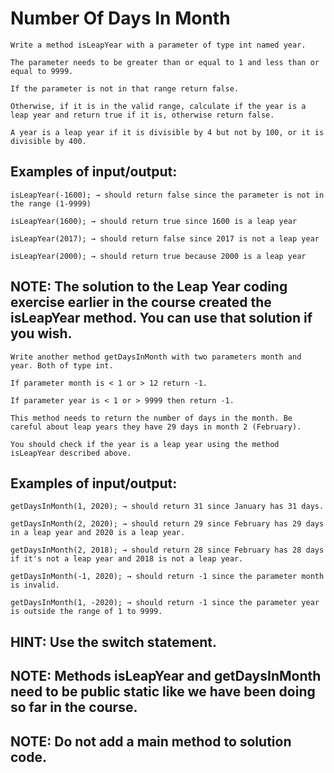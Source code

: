 # Number Of Days In Month

    Write a method isLeapYear with a parameter of type int named year.

    The parameter needs to be greater than or equal to 1 and less than or equal to 9999.

    If the parameter is not in that range return false.

    Otherwise, if it is in the valid range, calculate if the year is a leap year and return true if it is, otherwise return false.

    A year is a leap year if it is divisible by 4 but not by 100, or it is divisible by 400.

## Examples of input/output:

    isLeapYear(-1600); → should return false since the parameter is not in the range (1-9999)

    isLeapYear(1600); → should return true since 1600 is a leap year

    isLeapYear(2017); → should return false since 2017 is not a leap year

    isLeapYear(2000); → should return true because 2000 is a leap year

## ​NOTE: The solution to the Leap Year coding exercise earlier in the course created the isLeapYear method. You can use that solution if you wish.

    Write another method getDaysInMonth with two parameters month and year. ​Both of type int.

    If parameter month is < 1 or > 12 return -1. ​

    If parameter year is < 1 or > 9999 then return -1.

    This method needs to return the number of days in the month. Be careful about leap years they have 29 days in month 2 (February).

    You should check if the year is a leap year using the method isLeapYear described above.

## Examples of input/output:

    getDaysInMonth(1, 2020); → should return 31 since January has 31 days.

    getDaysInMonth(2, 2020); → should return 29 since February has 29 days in a leap year and 2020 is a leap year.

    getDaysInMonth(2, 2018); → should return 28 since February has 28 days if it's not a leap year and 2018 is not a leap year.

    getDaysInMonth(-1, 2020); → should return -1 since the parameter month is invalid.

    getDaysInMonth(1, -2020); → should return -1 since the parameter year is outside the range of 1 to 9999.

## HINT: Use the switch statement.

## NOTE: Methods isLeapYear and getDaysInMonth need to be public static like we have been doing so far in the course.

## NOTE: Do not add a main method to solution code.
